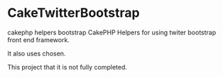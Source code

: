 CakeTwitterBootstrap
====================

cakephp helpers bootstrap
CakePHP Helpers for using twiter bootstrap front end framework.

It also uses chosen.

This project that it is not fully completed.
